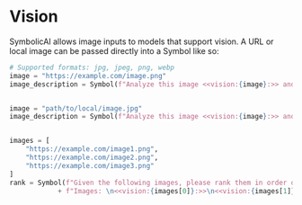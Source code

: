 # Vision

SymbolicAI allows image inputs to models that support vision. A URL or local image can be passed directly into a Symbol like so:

```python
# Supported formats: jpg, jpeg, png, webp
image = "https://example.com/image.png"
image_description = Symbol(f"Analyze this image <<vision:{image}:>> and describe it.").interpret()


image = "path/to/local/image.jpg"
image_description = Symbol(f"Analyze this image <<vision:{image}:>> and describe it.").interpret()


images = [
    "https://example.com/image1.png", 
    "https://example.com/image2.png",
    "https://example.com/image3.png"
]
rank = Symbol(f"Given the following images, please rank them in order of appeal."
            + f"Images: \n<<vision:{images[0]}:>>\n<<vision:{images[1]}:>>\n<<vision:{images[2]}:>>\n<<vision:{images[3]}:>>\n<<vision:{images[4]}:>>").interpret()
```
